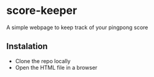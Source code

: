 # score-keeper
A simple webpage to keep track of your pingpong score

## Instalation
- Clone the repo locally
- Open the HTML file in a browser
